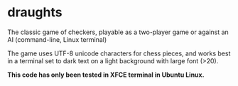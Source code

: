 # draughts
The classic game of checkers, playable as a two-player game or against an AI (command-line, Linux terminal)

The game uses UTF-8 unicode characters for chess pieces, and works best in a terminal set to dark text on a light background with large font (>20).

**This code has only been tested in XFCE terminal in Ubuntu Linux.**
